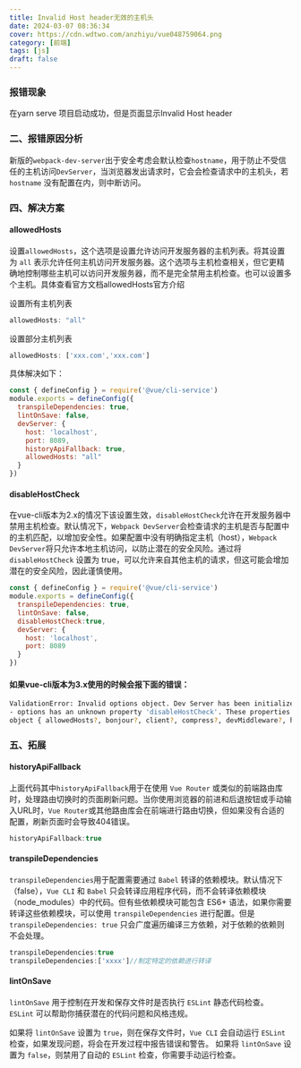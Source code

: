 ```yaml
---
title: Invalid Host header无效的主机头
date: 2024-03-07 08:36:34
cover: https://cdn.wdtwo.com/anzhiyu/vue048759064.png
category: [前端]
tags: [js]
draft: false
---
```


### 报错现象
在yarn serve 项目启动成功，但是页面显示Invalid Host header

### 二、报错原因分析
新版的`webpack-dev-server`出于安全考虑会默认检查`hostname`，用于防止不受信任的主机访问`DevServer`，当浏览器发出请求时，它会会检查请求中的主机头，若`hostname` 没有配置在内，则中断访问。

### 四、解决方案
#### allowedHosts
设置`allowedHosts`，这个选项是设置允许访问开发服务器的主机列表。将其设置为 `all` 表示允许任何主机访问开发服务器。这个选项与主机检查相关，但它更精确地控制哪些主机可以访问开发服务器，而不是完全禁用主机检查。也可以设置多个主机。具体查看官方文档allowedHosts官方介绍

设置所有主机列表
```js
allowedHosts: "all"
```
设置部分主机列表
```js
allowedHosts: ['xxx.com','xxx.com']
```
具体解决如下：
```js
const { defineConfig } = require('@vue/cli-service')
module.exports = defineConfig({
  transpileDependencies: true,
  lintOnSave: false,
  devServer: {
    host: 'localhost', 
    port: 8089,
    historyApiFallback: true,
    allowedHosts: "all"
  }
})
```
#### disableHostCheck
在vue-cli版本为2.x的情况下该设置生效，`disableHostCheck`允许在开发服务器中禁用主机检查。默认情况下，`Webpack DevServer`会检查请求的主机是否与配置中的主机匹配，以增加安全性。如果配置中没有明确指定主机（host），`Webpack DevServer`将只允许本地主机访问，以防止潜在的安全风险。通过将 `disableHostCheck` 设置为 true，可以允许来自其他主机的请求，但这可能会增加潜在的安全风险，因此谨慎使用。
```js
const { defineConfig } = require('@vue/cli-service')
module.exports = defineConfig({
  transpileDependencies: true,
  lintOnSave: false,
  disableHostCheck:true,
  devServer: {
    host: 'localhost', 
    port: 8089
  }
})
```
#### 如果vue-cli版本为3.x使用的时候会报下面的错误：
```bash
ValidationError: Invalid options object. Dev Server has been initialized using an options object that does not match the API schema.
- options has an unknown property 'disableHostCheck'. These properties are valid:
object { allowedHosts?, bonjour?, client?, compress?, devMiddleware?, headers?, historyApiFallback?, host?, hot?, http2?, https?, ipc?, liveReload?, magicHtml?, onAfterSetupMiddleware?, onBeforeSetupMiddleware?, onListening?, open?, port?, proxy?, server?, setupExitSignals?, setupMiddlewares?, static?, watchFiles?, webSocketServer? }
```
### 五、拓展
#### historyApiFallback
上面代码其中`historyApiFallback`用于在使用 `Vue Router` 或类似的前端路由库时，处理路由切换时的页面刷新问题。当你使用浏览器的前进和后退按钮或手动输入URL时，`Vue Router`或其他路由库会在前端进行路由切换，但如果没有合适的配置，刷新页面时会导致404错误。
```js
historyApiFallback:true
```
#### transpileDependencies
`transpileDependencies`用于配置需要通过 `Babel` 转译的依赖模块。默认情况下（false），`Vue CLI` 和 `Babel` 只会转译应用程序代码，而不会转译依赖模块（node_modules）中的代码。但有些依赖模块可能包含 ES6+ 语法，如果你需要转译这些依赖模块，可以使用 `transpileDependencies` 进行配置。但是`transpileDependencies: true` 只会广度遍历编译三方依赖，对于依赖的依赖则不会处理。
```js
transpileDependencies:true
transpileDependencies:['xxxx']//制定特定的依赖进行转译
```
#### lintOnSave
`lintOnSave` 用于控制在开发和保存文件时是否执行 `ESLint` 静态代码检查。`ESLint` 可以帮助你捕获潜在的代码问题和风格违规。

如果将 `lintOnSave` 设置为 `true`，则在保存文件时，`Vue CLI` 会自动运行 `ESLint` 检查，如果发现问题，将会在开发过程中报告错误和警告。
如果将 `lintOnSave` 设置为 `false`，则禁用了自动的 `ESLint` 检查，你需要手动运行检查。